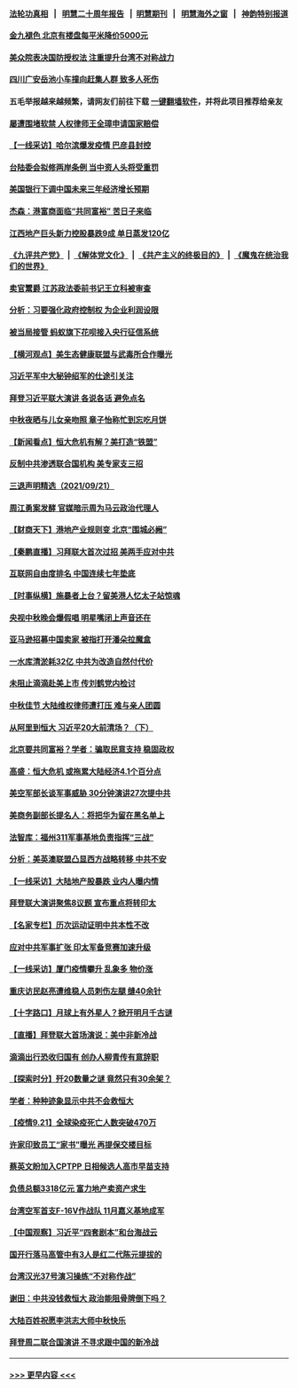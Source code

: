 #### [法轮功真相](https://github.com/gfw-breaker/truth/blob/master/README.md?t=0) &nbsp;&nbsp;|&nbsp;&nbsp; [明慧二十周年报告](https://github.com/gfw-breaker/mh-reports/blob/master/README.md?t=0) &nbsp;&nbsp;|&nbsp;&nbsp;[明慧期刊](https://github.com/gfw-breaker/mh-qikan) &nbsp;&nbsp;|&nbsp;&nbsp; [明慧海外之窗](https://github.com/gfw-breaker/mh-news/blob/master/README.md?t=0) &nbsp;&nbsp;|&nbsp;&nbsp; [神韵特别报道](https://github.com/gfw-breaker/mh-news/blob/master/shenyun.md?t=0)
#### [金九褪色 北京有楼盘每平米降价5000元](../pages/nsc413/n13252404.md?t=09222051) 
#### [美众院表决国防授权法 注重提升台湾不对称战力](../pages/nsc413/n13252705.md?t=09222051) 
#### [四川广安岳池小车撞向赶集人群 致多人死伤](../pages/nsc413/n13252711.md?t=09222051) 
#### 五毛举报越来越频繁，请网友们前往下载 [一键翻墙软件](https://github.com/gfw-breaker/ssr-accounts)，并将此项目推荐给亲友
#### [屡遭围堵软禁 人权律师王全璋申请国家赔偿](../pages/nsc413/n13252405.md?t=09222051) 
#### [【一线采访】哈尔滨爆发疫情 巴彦县封控](../pages/nsc413/n13252376.md?t=09222051) 
#### [台陆委会拟修两岸条例 当中资人头将受重罚](../pages/nsc413/n13252045.md?t=09222051) 
#### [美国银行下调中国未来三年经济增长预期](../pages/nsc413/n13251988.md?t=09222051) 
#### [杰森：港富商面临“共同富裕” 苦日子来临](../pages/nsc413/n13251959.md?t=09222051) 
#### [江西地产巨头新力控股暴跌9成 单日蒸发120亿](../pages/nsc413/n13251815.md?t=09222051) 
#### [《九评共产党》](https://github.com/begood0513/9ping.md/blob/master/README.md) &nbsp;|&nbsp; [《解体党文化》](../../../../jtdwh.md/blob/master/README.md)  &nbsp;|&nbsp; [《共产主义的终极目的》](../../../../gczydzjmd.md/blob/master/README.md) &nbsp;|&nbsp; [《魔鬼在统治我们的世界》](../../../../mgztzwmdsj.md/blob/master/README.md) 
#### [卖官鬻爵 江苏政法委前书记王立科被审查](../pages/nsc413/n13252085.md?t=09222051) 
#### [分析：习要强化政府控制权 为企业利润设限](../pages/nsc413/n13250577.md?t=09222051) 
#### [被当局接管 蚂蚁旗下花呗接入央行征信系统](../pages/nsc413/n13251955.md?t=09222051) 
#### [【横河观点】美生态健康联盟与武毒所合作曝光](../pages/nsc413/n13250822.md?t=09222051) 
#### [习近平军中大秘钟绍军的仕途引关注](../pages/nsc413/n13251675.md?t=09222051) 
#### [拜登习近平联大演讲 各说各话 避免点名](../pages/nsc413/n13251712.md?t=09222051) 
#### [中秋夜晒与儿女亲吻照 章子怡称忙到忘吃月饼](../pages/nsc413/n13250887.md?t=09222051) 
#### [【新闻看点】恒大危机有解？美打造“铁盟”](../pages/nsc413/n13250670.md?t=09222051) 
#### [反制中共渗透联合国机构 美专家支三招](../pages/nsc413/n13250690.md?t=09222051) 
#### [三退声明精选（2021/09/21）](../pages/nsc413/n13251233.md?t=09222051) 
#### [周江勇案发酵 官媒暗示周为马云政治代理人](../pages/nsc413/n13251115.md?t=09222051) 
#### [【财商天下】港地产业规则变 北京“围城必阙”](../pages/nsc413/n13250221.md?t=09222051) 
#### [【秦鹏直播】习拜联大首次过招 美两手应对中共](../pages/nsc413/n13250781.md?t=09222051) 
#### [互联网自由度排名 中国连续七年垫底](../pages/nsc413/n13250626.md?t=09222051) 
#### [【时事纵横】施暴者上台？留美港人忆太子站惊魂](../pages/nsc413/n13250771.md?t=09222051) 
#### [央视中秋晚会爆假唱 明星嘴闭上声音还在](../pages/nsc413/n13250699.md?t=09222051) 
#### [亚马逊招募中国卖家 被指打开潘朵拉魔盒](../pages/nsc413/n13250580.md?t=09222051) 
#### [一水库清淤耗32亿 中共为改造自然付代价](../pages/nsc413/n13250759.md?t=09222051) 
#### [未阻止滴滴赴美上市 传刘鹤党内检讨](../pages/nsc413/n13250583.md?t=09222051) 
#### [中秋佳节 大陆维权律师遭打压 难与亲人团圆](../pages/nsc413/n13250582.md?t=09222051) 
#### [从阿里到恒大 习近平20大前清场？（下）](../pages/nsc413/n13245490.md?t=09222051) 
#### [北京要共同富裕？学者：骗取民意支持 稳固政权](../pages/nsc413/n13250032.md?t=09222051) 
#### [高盛：恒大危机 或拖累大陆经济4.1个百分点](../pages/nsc413/n13250079.md?t=09222051) 
#### [美空军部长谈军事威胁 30分钟演讲27次提中共](../pages/nsc413/n13250277.md?t=09222051) 
#### [美商务副部长提名人：将把华为留在黑名单上](../pages/nsc413/n13250551.md?t=09222051) 
#### [法智库：福州311军事基地负责指挥“三战”](../pages/nsc413/n13250522.md?t=09222051) 
#### [分析：美英澳联盟凸显西方战略转移 中共不安](../pages/nsc413/n13250497.md?t=09222051) 
#### [【一线采访】大陆地产股暴跌 业内人曝内情](../pages/nsc413/n13250357.md?t=09222051) 
#### [拜登联大演讲聚焦8议题 宣布重点将转印太](../pages/nsc413/n13250456.md?t=09222051) 
#### [【名家专栏】历次运动证明中共本性不改](../pages/nsc413/n13250099.md?t=09222051) 
#### [应对中共军事扩张 印太军备竞赛加速升级](../pages/nsc413/n13250123.md?t=09222051) 
#### [【一线采访】厦门疫情攀升 乱象多 物价涨](../pages/nsc413/n13249433.md?t=09222051) 
#### [重庆访民赵亮遭维稳人员刺伤左腿 缝40余针](../pages/nsc413/n13250251.md?t=09222051) 
#### [【十字路口】月球上有外星人？掀开明月千古谜](../pages/nsc413/n13249997.md?t=09222051) 
#### [【直播】拜登联大首场演说：美中非新冷战](../pages/nsc413/n13250167.md?t=09222051) 
#### [滴滴出行恐收归国有 创办人柳青传有意辞职](../pages/nsc413/n13250091.md?t=09222051) 
#### [【探索时分】歼20数量之谜 竟然只有30余架？](../pages/nsc413/n13248548.md?t=09222051) 
#### [学者：种种迹象显示中共不会救恒大](../pages/nsc413/n13249777.md?t=09222051) 
#### [【疫情9.21】全球染疫死亡人数突破470万](../pages/nsc413/n13249730.md?t=09222051) 
#### [许家印致员工“家书”曝光 再提保交楼目标](../pages/nsc413/n13249759.md?t=09222051) 
#### [蔡英文盼加入CPTPP 日相候选人高市早苗支持](../pages/nsc413/n13249483.md?t=09222051) 
#### [负债总额3318亿元 富力地产卖资产求生](../pages/nsc413/n13249156.md?t=09222051) 
#### [台湾空军首支F-16V作战队 11月嘉义基地成军](../pages/nsc413/n13249295.md?t=09222051) 
#### [【中国观察】习近平“四套剧本”和台海战云](../pages/nsc413/n13249461.md?t=09222051) 
#### [国开行落马高管中有3人是红二代陈元提拔的](../pages/nsc413/n13249281.md?t=09222051) 
#### [台湾汉光37号演习操练“不对称作战”](../pages/nsc413/n13249238.md?t=09222051) 
#### [谢田：中共没钱救恒大 政治能阻骨牌倒下吗？](../pages/nsc413/n13249214.md?t=09222051) 
#### [大陆百姓祝愿李洪志大师中秋快乐](../pages/nsc413/n13248146.md?t=09222051) 
#### [拜登周二联合国演讲 不寻求跟中国的新冷战](../pages/nsc413/n13249155.md?t=09222051) 

----
#### [ >>> 更早内容 <<< ](../indexes/nsc413-earlier.md)
